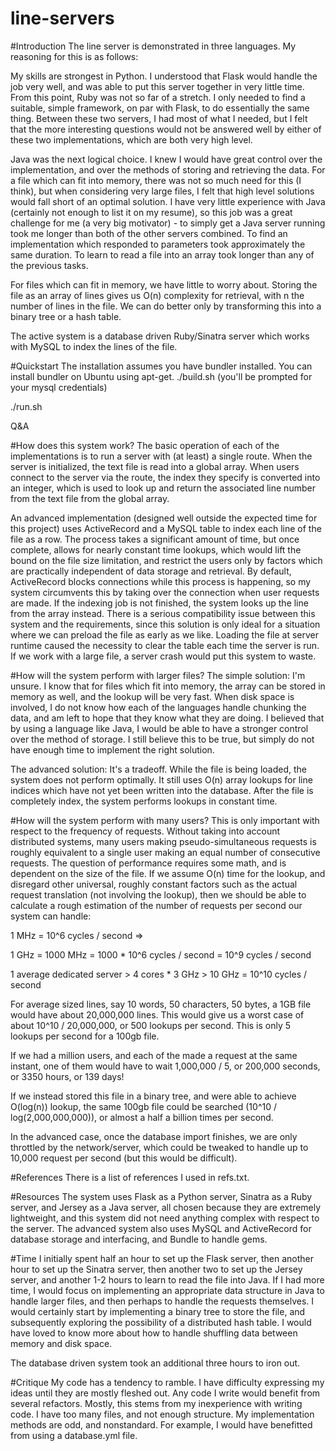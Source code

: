 # line-servers

#Introduction
The line server is demonstrated in three languages. My reasoning for this is as follows: 

My skills are strongest in Python. I understood that Flask would handle the job very well, and was able to put this server together in very little time. From this point, Ruby was not so far of a stretch. I only needed to find a suitable, simple framework, on par with Flask, to do essentially the same thing. Between these two servers, I had most of what I needed, but I felt that the more interesting questions would not be answered well by either of these two implementations, which are both very high level.

Java was the next logical choice. I knew I would have great control over the implementation, and over the methods of storing and retrieving the data. For a file which can fit into memory, there was not so much need for this (I think), but when considering very large files, I felt that high level solutions would fall short of an optimal solution. I have very little experience with Java (certainly not enough to list it on my resume), so this job was a great challenge for me (a very big motivator) - to simply get a Java server running took me longer than both of the other servers combined. To find an implementation which responded to parameters took approximately the same duration. To learn to read a file into an array took longer than any of the previous tasks.

For files which can fit in memory, we have little to worry about. Storing the file as an array of lines gives us O(n) complexity for retrieval, with n the number of lines in the file. We can do better only by transforming this into a binary tree or a hash table. 

The active system is a database driven Ruby/Sinatra server which works with MySQL to index the lines of the file.

#Quickstart
The installation assumes you have bundler installed. You can install bundler on Ubuntu using apt-get.
./build.sh
(you'll be prompted for your mysql credentials)

./run.sh

Q&A

#How does this system work?
The basic operation of each of the implementations is to run a server with (at least) a single route. When the server is initialized, the text file is read into a global array. When users connect to the server via the route, the index they specify is converted into an integer, which is used to look up and return the associated line number from the text file from the global array.

An advanced implementation (designed well outside the expected time for this project) uses ActiveRecord and a MySQL table to index each line of the file as a row. The process takes a significant amount of time, but once complete, allows for nearly constant time lookups, which would lift the bound on the file size limitation, and restrict the users only by factors which are practically independent of data storage and retrieval. By default, ActiveRecord blocks connections while this process is happening, so my system circumvents this by taking over the connection when user requests are made. If the indexing job is not finished, the system looks up the line from the array instead. There is a serious compatibility issue between this system and the requirements, since this solution is only ideal for a situation where we can preload the file as early as we like. Loading the file at server runtime caused the necessity to clear the table each time the server is run. If we work with a large file, a server crash would put this system to waste.

#How will the system perform with larger files?
The simple solution: I'm unsure. I know that for files which fit into memory, the array can be stored in memory as well, and the lookup will be very fast. When disk space is involved, I do not know how each of the languages handle chunking the data, and am left to hope that they know what they are doing. I believed that by using a language like Java, I would be able to have a stronger control over the method of storage. I still believe this to be true, but simply do not have enough time to implement the right solution. 

The advanced solution: It's a tradeoff. While the file is being loaded, the system does not perform optimally. It still uses O(n) array lookups for line indices which have not yet been written into the database. After the file is completely index, the system performs lookups in constant time.

#How will the system perform with many users?
This is only important with respect to the frequency of requests. Without taking into account distributed systems, many users making pseudo-simultaneous requests is roughly equivalent to a single user making an equal number of consecutive requests. The question of performance requires some math, and is dependent on the size of the file. If we assume O(n) time for the lookup, and disregard other universal, roughly constant factors such as the actual request translation (not involving the lookup), then we should be able to calculate a rough estimation of the number of requests per second our system can handle:

1 MHz = 10^6 cycles / second =>

1 GHz = 1000 MHz = 1000 * 10^6 cycles / second = 10^9 cycles / second

1 average dedicated server > 4 cores * 3 GHz > 10 GHz = 10^10 cycles / second

For average sized lines, say 10 words, 50 characters, 50 bytes, a 1GB file would have about 20,000,000 lines. This would give us a worst case of about 10^10 / 20,000,000, or 500 lookups per second. This is only 5 lookups per second for a 100gb file.

If we had a million users, and each of the made a request at the same instant, one of them would have to wait 1,000,000 / 5, or 200,000 seconds, or 3350 hours, or 139 days!

If we instead stored this file in a binary tree, and were able to achieve O(log(n)) lookup, the same 100gb file could be searched (10^10 / log(2,000,000,000)), or almost a half a billion times per second.

In the advanced case, once the database import finishes, we are only throttled by the network/server, which could be tweaked to handle up to 10,000 request per second (but this would be difficult).

#References
There is a list of references I used in refs.txt. 

#Resources
The system uses Flask as a Python server, Sinatra as a Ruby server, and Jersey as a Java server, all chosen because they are extremely lightweight, and this system did not need anything complex with respect to the server. The advanced system also uses MySQL and ActiveRecord for database storage and interfacing, and Bundle to handle gems.

#Time
I initially spent half an hour to set up the Flask server, then another hour to set up the Sinatra server, then another two to set up the Jersey server, and another 1-2 hours to learn to read the file into Java. If I had more time, I would focus on implementing an appropriate data structure in Java to handle larger files, and then perhaps to handle the requests themselves. I would certainly start by implementing a binary tree to store the file, and subsequently exploring the possibility of a distributed hash table. I would have loved to know more about how to handle shuffling data between memory and disk space.

The database driven system took an additional three hours to iron out.

#Critique
My code has a tendency to ramble. I have difficulty expressing my ideas until they are mostly fleshed out. Any code I write would benefit from several refactors. Mostly, this stems from my inexperience with writing code. I have too many files, and not enough structure. My implementation methods are odd, and nonstandard. For example, I would have benefitted from using a database.yml file.

